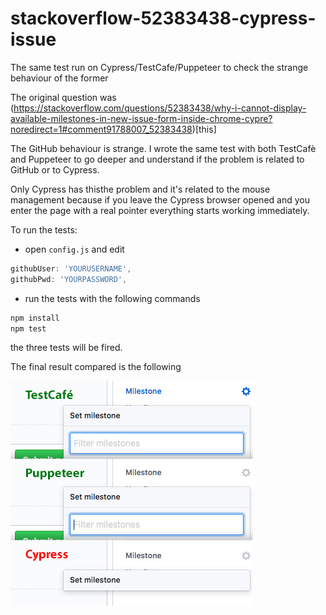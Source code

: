 # stackoverflow-52383438-cypress-issue
The same test run on Cypress/TestCafe/Puppeteer to check the strange behaviour of the former

The original question was (https://stackoverflow.com/questions/52383438/why-i-cannot-display-available-milestones-in-new-issue-form-inside-chrome-cypre?noredirect=1#comment91788007_52383438)[this]

The GitHub behaviour is strange. I wrote the same test with both TestCafè and Puppeteer to go deeper and understand if the problem is related to GitHub or to Cypress.

Only Cypress has thisthe problem and it's related to the mouse management because if you leave the Cypress browser opened and you enter the page with a real pointer everything starts working immediately.

To run the tests:
- open ```config.js``` and edit
```javascript
githubUser: 'YOURUSERNAME',
githubPwd: 'YOURPASSWORD',
```
- run the tests with the following commands
```bash
npm install
npm test
```
the three tests will be fired.

The final result compared is the following

![](screenshots-compared.jpg?raw=true)

